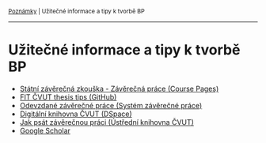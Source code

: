 <sub>[Poznámky](../README.md)
| Užitečné informace a tipy k tvorbě BP
<sub>

---

# Užitečné informace a tipy k tvorbě BP

- [Státní závěrečná zkouška - Závěrečná práce (Course Pages)](
    https://courses.fit.cvut.cz/SZZ/tema-prace.html)
- [FIT ČVUT thesis tips (GitHub)](https://github.com/hroncok/fit-thesis-tips)
- [Odevzdané závěrečné práce (Systém závěrečné práce)](
    https://is.fit.cvut.cz/group/intranet/zp/list)
- [Digitální knihovna ČVUT (DSpace)](https://dspace.cvut.cz)
- [Jak psát závěrečnou práci (Ústřední knihovna ČVUT)](
    http://knihovna.cvut.cz/seminare-a-vyuka/jak-psat/jak-psat-zaverecnou-praci)
- [Google Scholar](https://scholar.google.com)
